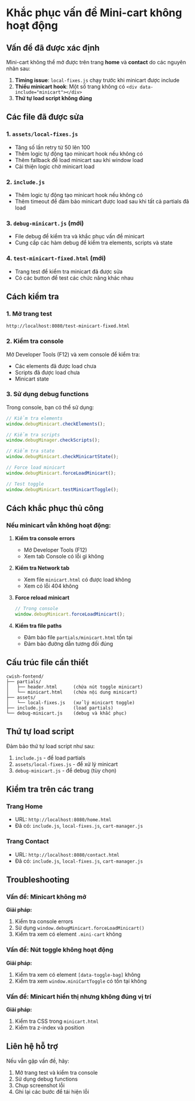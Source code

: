 # Khắc phục vấn đề Mini-cart không hoạt động

## Vấn đề đã được xác định

Mini-cart không thể mở được trên trang **home** và **contact** do các nguyên nhân sau:

1. **Timing issue**: `local-fixes.js` chạy trước khi minicart được include
2. **Thiếu minicart hook**: Một số trang không có `<div data-include="minicart"></div>`
3. **Thứ tự load script không đúng**

## Các file đã được sửa

### 1. `assets/local-fixes.js`
- Tăng số lần retry từ 50 lên 100
- Thêm logic tự động tạo minicart hook nếu không có
- Thêm fallback để load minicart sau khi window load
- Cải thiện logic chờ minicart load

### 2. `include.js`
- Thêm logic tự động tạo minicart hook nếu không có
- Thêm timeout để đảm bảo minicart được load sau khi tất cả partials đã load

### 3. `debug-minicart.js` (mới)
- File debug để kiểm tra và khắc phục vấn đề minicart
- Cung cấp các hàm debug để kiểm tra elements, scripts và state

### 4. `test-minicart-fixed.html` (mới)
- Trang test để kiểm tra minicart đã được sửa
- Có các button để test các chức năng khác nhau

## Cách kiểm tra

### 1. Mở trang test
```
http://localhost:8080/test-minicart-fixed.html
```

### 2. Kiểm tra console
Mở Developer Tools (F12) và xem console để kiểm tra:
- Các elements đã được load chưa
- Scripts đã được load chưa
- Minicart state

### 3. Sử dụng debug functions
Trong console, bạn có thể sử dụng:
```javascript
// Kiểm tra elements
window.debugMinicart.checkElements();

// Kiểm tra scripts
window.debugMinager.checkScripts();

// Kiểm tra state
window.debugMinicart.checkMinicartState();

// Force load minicart
window.debugMinicart.forceLoadMinicart();

// Test toggle
window.debugMinicart.testMinicartToggle();
```

## Cách khắc phục thủ công

### Nếu minicart vẫn không hoạt động:

1. **Kiểm tra console errors**
   - Mở Developer Tools (F12)
   - Xem tab Console có lỗi gì không

2. **Kiểm tra Network tab**
   - Xem file `minicart.html` có được load không
   - Xem có lỗi 404 không

3. **Force reload minicart**
   ```javascript
   // Trong console
   window.debugMinicart.forceLoadMinicart();
   ```

4. **Kiểm tra file paths**
   - Đảm bảo file `partials/minicart.html` tồn tại
   - Đảm bảo đường dẫn tương đối đúng

## Cấu trúc file cần thiết

```
cwish-fontend/
├── partials/
│   ├── header.html      (chứa nút toggle minicart)
│   └── minicart.html    (chứa nội dung minicart)
├── assets/
│   └── local-fixes.js   (xử lý minicart toggle)
├── include.js           (load partials)
└── debug-minicart.js    (debug và khắc phục)
```

## Thứ tự load script

Đảm bảo thứ tự load script như sau:
1. `include.js` - để load partials
2. `assets/local-fixes.js` - để xử lý minicart
3. `debug-minicart.js` - để debug (tùy chọn)

## Kiểm tra trên các trang

### Trang Home
- URL: `http://localhost:8080/home.html`
- Đã có: `include.js`, `local-fixes.js`, `cart-manager.js`

### Trang Contact  
- URL: `http://localhost:8080/contact.html`
- Đã có: `include.js`, `local-fixes.js`, `cart-manager.js`

## Troubleshooting

### Vấn đề: Minicart không mở
**Giải pháp:**
1. Kiểm tra console errors
2. Sử dụng `window.debugMinicart.forceLoadMinicart()`
3. Kiểm tra xem có element `.mini-cart` không

### Vấn đề: Nút toggle không hoạt động
**Giải pháp:**
1. Kiểm tra xem có element `[data-toggle-bag]` không
2. Kiểm tra xem `window.miniCartToggle` có tồn tại không

### Vấn đề: Minicart hiển thị nhưng không đúng vị trí
**Giải pháp:**
1. Kiểm tra CSS trong `minicart.html`
2. Kiểm tra z-index và position

## Liên hệ hỗ trợ

Nếu vẫn gặp vấn đề, hãy:
1. Mở trang test và kiểm tra console
2. Sử dụng debug functions
3. Chụp screenshot lỗi
4. Ghi lại các bước để tái hiện lỗi

